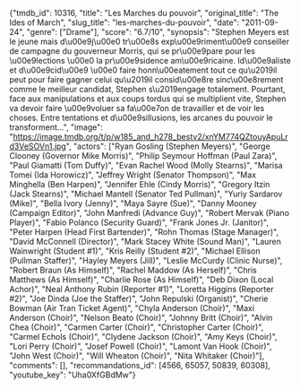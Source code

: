 {"tmdb_id": 10316, "title": "Les Marches du pouvoir", "original_title": "The Ides of March", "slug_title": "les-marches-du-pouvoir", "date": "2011-09-24", "genre": ["Drame"], "score": "6.7/10", "synopsis": "Stephen Meyers est le jeune mais d\u00e9j\u00e0 tr\u00e8s exp\u00e9riment\u00e9 conseiller de campagne du gouverneur Morris, qui se pr\u00e9pare pour les \u00e9lections \u00e0 la pr\u00e9sidence am\u00e9ricaine. Id\u00e9aliste et d\u00e9cid\u00e9 \u00e0 faire honn\u00eatement tout ce qu\u2019il peut pour faire gagner celui qu\u2019il consid\u00e8re sinc\u00e8rement comme le meilleur candidat, Stephen s\u2019engage totalement. Pourtant, face aux manipulations et aux coups tordus qui se multiplient vite, Stephen va devoir faire \u00e9voluer sa fa\u00e7on de travailler et de voir les choses. Entre tentations et d\u00e9sillusions, les arcanes du pouvoir le transforment...", "image": "https://image.tmdb.org/t/p/w185_and_h278_bestv2/xnYM774QZtouyApuLrd3VeSOVn1.jpg", "actors": ["Ryan Gosling (Stephen Meyers)", "George Clooney (Governor Mike Morris)", "Philip Seymour Hoffman (Paul Zara)", "Paul Giamatti (Tom Duffy)", "Evan Rachel Wood (Molly Stearns)", "Marisa Tomei (Ida Horowicz)", "Jeffrey Wright (Senator Thompson)", "Max Minghella (Ben Harpen)", "Jennifer Ehle (Cindy Morris)", "Gregory Itzin (Jack Stearns)", "Michael Mantell (Senator Ted Pullman)", "Yuriy Sardarov (Mike)", "Bella Ivory (Jenny)", "Maya Sayre (Sue)", "Danny Mooney  (Campaign Editor)", "John Manfredi (Advance Guy)", "Robert Mervak (Piano Player)", "Fabio Polanco (Security Guard)", "Frank Jones Jr. (Janitor)", "Peter Harpen (Head First Bartender)", "Rohn Thomas (Stage Manager)", "David McConnell (Director)", "Mark Stacey White (Sound Man)", "Lauren Wainwright (Student #1)", "Kris Reilly (Student #2)", "Michael Ellison (Pullman Staffer)", "Hayley Meyers (Jill)", "Leslie McCurdy (Clinic Nurse)", "Robert Braun (As Himself)", "Rachel Maddow (As Herself)", "Chris Matthews (As Himself)", "Charlie Rose (As Himself)", "Deb Dixon (Local Achor)", "Neal Anthony Rubin (Reporter #1)", "Loretta Higgins (Reporter #2)", "Joe Dinda (Joe the Staffer)", "John Repulski (Organist)", "Cherie Bowman (Air Tran Ticket Agent)", "Chyla Anderson (Choir)", "Maxi Anderson (Choir)", "Nelson Beato (Choir)", "Johnny Britt (Choir)", "Alvin Chea (Choir)", "Carmen Carter (Choir)", "Christopher Carter (Choir)", "Carmel Echols (Choir)", "Clydene Jackson (Choir)", "Amy Keys (Choir)", "Lori Perry (Choir)", "Josef Powell (Choir)", "Lamont Van Hook (Choir)", "John West (Choir)", "Will Wheaton (Choir)", "Nita Whitaker (Choir)"], "comments": [], "recommandations_id": [4566, 65057, 50839, 60308], "youtube_key": "Uha0XfGBdMw"}
